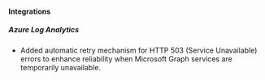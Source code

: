 
#### Integrations

##### Azure Log Analytics

- Added automatic retry mechanism for HTTP 503 (Service Unavailable) errors to enhance reliability when Microsoft Graph services are temporarily unavailable.
